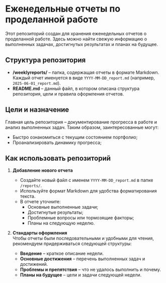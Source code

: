 # Еженедельные отчеты по проделанной работе

Этот репозиторий создан для хранения еженедельных отчетов о проделанной работе. Здесь можно найти свежую информацию о выполненных задачах, достигнутых результатах и планах на будущее.

## Структура репозитория

- **/weeklyreports/** – папка, содержащая отчеты в формате Markdown. Каждый отчет именуется в виде `YYYY-MM-DD_report.md` (например, `2025-06-01_report.md`).
- **README.md** – данный файл, в котором описана структура репозитория, цели и правила оформления отчетов.

## Цели и назначение

Главная цель репозитория – документирование прогресса в работе и анализ выполненных задач. Таким образом, заинтересованные могут:
- Быстро ознакомиться с текущим состоянием портфолио;
- Проанализировать динамику прогресса;

## Как использовать репозиторий

1. **Добавление нового отчета**  
   - Создайте новый файл с именем `YYYY-MM-DD_report.md` в папке `/reports/`.
   - Используйте формат Markdown для удобства форматирования текста.
   - В отчете уточните:  
     - Основные выполненные задачи;
     - Достигнутые результаты;
     - Проблемные вопросы или тормозящие факторы;
     - Планы на следующую неделю.

2. **Стандарты оформления**  
   Чтобы отчеты были последовательными и удобными для чтения, рекомендуем придерживаться следующей структуры:
   - **Введение** – краткое описание недели.
   - **Основные достижения** – перечень выполненных задач и достижений.
   - **Проблемы и препятствия** – что не удалось выполнить и почему.
   - **Планы на будущее** – цели и задачи следующей недели.
